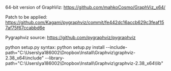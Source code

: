 
64-bit version of GraphViz:
https://github.com/mahkoCosmo/GraphViz_x64/

Patch to be applied:
https://github.com/Kagami/pygraphviz/commit/fe442dc16accb629c3feaf157af75f67ccabbd6e

Pygraphviz source:
https://github.com/pygraphviz/pygraphviz

python setup.py syntax:
python setup.py install --include-path="C:\Users\ya186002\Dropbox\Install\Graphviz\graphviz-2.38_x64\include" --library-path="C:\Users\ya186002\Dropbox\Install\Graphviz\graphviz-2.38_x64\lib"


